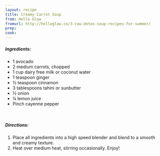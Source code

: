 ```yaml
---
layout: recipe
title: Creamy Carrot Soup
from: Hello Glow
fromurl: http://helloglow.co/3-raw-detox-soup-recipes-for-summer/
prep: 
cook: 
---
```


##### Ingredients:

* 1 avocado
* 2 medium carrots, chopped
* 1 cup dairy free milk or coconut water
* 1 teaspoon ginger
* ½ teaspoon cinnamon
* 3 tablespoons tahini or sunbutter
* ½ onion
* ¼ lemon juice
* Pinch cayenne pepper

<br>

##### Directions:

1. Place all ingredients into a high speed blender and blend to a smooth and creamy texture.
2. Heat over medium heat, stirring occasionally. Enjoy!
